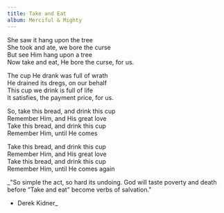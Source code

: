 ```yaml
---
title: Take and Eat
album: Merciful & Mighty
---
```

She saw it hang upon the tree  
She took and ate, we bore the curse  
But see Him hang upon a tree  
Now take and eat, He bore the curse, for us.   

The cup He drank was full of wrath  
He drained its dregs, on our behalf  
This cup we drink is full of life   
It satisfies, the payment price, for us.   

So, take this bread, and drink this cup  
Remember Him, and His great love  
Take this bread, and drink this cup  
Remember Him, until He comes   

Take this bread, and drink this cup  
Remember Him, and His great love  
Take this bread, and drink this cup  
Remember Him, until He comes again   

_"So simple the act, so hard its undoing. 
God will taste poverty and death before “Take and eat” become verbs of salvation."
- Derek Kidner_
